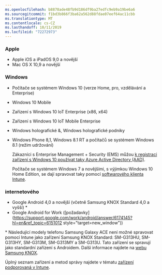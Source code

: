 ```yaml
---
ms.openlocfilehash: b8878ade48fb9d186df9ba27edfc9eb9a19be6a6
ms.sourcegitcommit: f1bd3b866f3ba62a562d88fdae07eef64ac11cbb
ms.translationtype: MT
ms.contentlocale: cs-CZ
ms.lasthandoff: 10/11/2019
ms.locfileid: "72272973"
---
```

### <a name="apple"></a>Apple
- Apple iOS a iPadOS 9,0 a novější
- Mac OS X 10,9 a novější

### <a name="windows"></a>Windows
- Počítače se systémem Windows 10 (verze Home, pro, vzdělávání a Enterprise)
- Windows 10 Mobile
- Zařízení s Windows 10 IoT Enterprise (x86, x64)
- Zařízení s Windows 10 IoT Mobile Enterprise
- Windows holografické &amp;, Windows holografické podniky
- Windows Phone 8,1, Windows 8.1 RT a počítačů se systémem Windows 8.1 (režim udržování)

  Zákazníci s Enterprise Management + Security (EMS) můžou [k registraci zařízení s Windows 10 používat taky Azure Active Directory (AAD)](/intune-classic/deploy-use/set-up-windows-device-management-with-microsoft-intune#azure-active-directory-enrollment).

  Počítače se systémem Windows 7 a novějšími, s výjimkou Windows 10 Home Edition, se dají spravovat taky pomocí [softwarového klienta Intune](/intune-classic/deploy-use/manage-windows-pcs-with-microsoft-intune).

### <a name="google"></a>internetového
- Google Android 4,0 a novější (včetně Samsung KNOX Standard 4,0 a vyšší) *
- Google Android for Work ([požadavky](https://support.google.com/work/android/answer/6174145?hl=en&ref_topic=6151012 style="target=new_window"))

\* Následující modely telefonu Samsung Galaxy ACE není možné spravovat pomocí Intune jako zařízení Samsung KNOX Standard: SM-G313HU, SM-G313HY, SM-G313M, SM-G313MY a SM-G313U. Tato zařízení se spravují jako standardní zařízení s Androidem. Další informace najdete na [webu Samsung KNOX](https://www.samsungknox.com/en).

Úplný seznam zařízení a metod správy najdete v tématu [zařízení podporovaná v Intune](/intune/supported-devices-browsers#intune-supported-devices).
